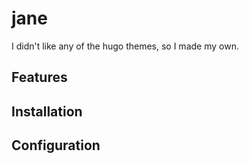# jane

I didn't like any of the hugo themes, so I made my own.

## Features

## Installation

## Configuration

